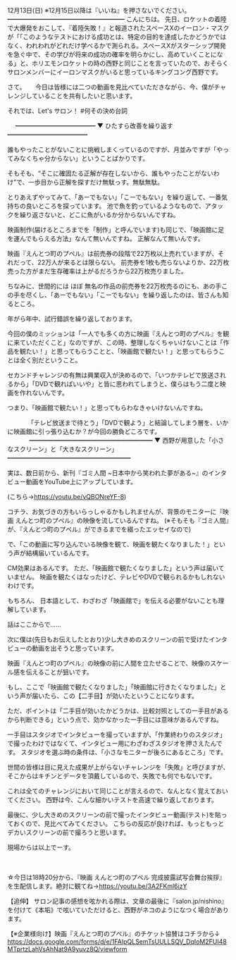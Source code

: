 12月13日(日) ※12月15日以降は『いいね』を押さないでください。
━━━━━━━━━━━━━━━━━━━
こんにちは。
先日、ロケットの着陸で大爆発をおこして、『着陸失敗！』と報道されたスペースXのイーロン・マスクが「「このようなテストにおける成功とは、特定の目的を達成したかどうかではなく、われわれがどれだけ学べるかで測られる。スペースXがスターシップ開発を急ぐ中で、その学びが将来の成功の確率を明らかにし、高めていくことになる」と、ホリエモンロケットの時の西野と同じことを言っていたので、おそらくサロンメンバーにイーロンマスクがいると思っているキングコング西野です。

さて。
　
今日は皆様には二つの動画を見比べていただきながら、今、僕がチャレンジしていることを共有したいと思います。

それでは、Let's サロン！
#何その決め台詞

　
━━━━━━━━━━━━━
▼ ひたすら改善を繰り返す
━━━━━━━━━━━━━

誰もやったことがないことに挑戦しまくっているのですが、月並みですが「やってみなくちゃ分からない」ということばかりです。

そもそも、“そこに確固たる正解が存在しないから、誰もやったことがないわけ”で、一歩目から正解を探すだけ無駄っす。無駄無駄。

とりあえずやってみて、「あーでもない」「こーでもない」を繰り返して、一番気持ちの良いところを探っています。
池で魚を釣っているようなもので、アタックを繰り返さないと、どこに魚がいるか分からないんですね。

映画制作(届けるところまでを「制作」と呼んでいます)も同じで、「映画館に足を運んでもらえる方法」なんて無いんですね。
正解なんて無いんです。

映画『えんとつ町のプペル』は前売券の段階で22万枚以上売れていますが、それだって、22万人が来るとは限らない。
前売券を1枚も売らないよりか、22万枚売った方がまだ生存確率は上がるだろうから22万枚売りました。

ちなみに、世間的には ほぼ 無名の作品の前売券を22万枚売るのにも、あの手この手を尽くし、「あーでもない」「こーでもない」を繰り返したのは、皆さんも知るところ。

年がら年中、試行錯誤を繰り返しております。

今回の僕のミッションは「一人でも多くの方に映画『えんとつ町のプペル』を観に来ていただくこと」なのですが、この時、整理しなくちゃいけないことは「作品を観たい！」と思ってもらうことと、「映画館で観たい！」と思ってもらうことは全く別だということ。

セカンドチャレンジの有無は興業収入が決めるので、「いつかテレビで放送されるから」「DVDで観ればいいや」と皆に思われてしまうと、僕らはもう二度と映画を作れないんです。

つまり、「映画館で観たい！」と思ってもらわなきゃいけないんですね。

　　　
「テレビ放送まで待とう」「DVDで観よう」と結論してしまう層を、いかに映画館に引っ張り込むか？が今回の勝負どころです。
　　
　
━━━━━━━━━━━━━━━━━━━━
▼ 西野が用意した「小さなスクリーン」と「大きなスクリーン」
━━━━━━━━━━━━━━━━━━━━

実は、数日前から、新刊『ゴミ人間 ~日本中から笑われた夢がある~』のインタビュー動画をYouTube上にアップしています。

(こちら→https://youtu.be/vQBONreYF-8)

コチラ、お気づきの方もいらっしゃるかもしれませんが、背景のモニターに『映画 えんとつ町のプペル』の映像を流しているんですね。
(※そもそも『ゴミ人間』が、『えんとつ町のプペル』ができるまでを綴ったエッセイなので)

で、「この動画に写り込んでいる映像を観て、映画を観たくなりました！」という声が結構届いているんです。

CM効果はあるんです。
ただ、「映画館で観たくなりました」という声は届いていません。
映画を観たくはなったけど、テレビやDVDで観られるかもしれないわけです。

もちろん、
日本語として、わざわざ「映画館で」を伝える必要がないことも理解しています。

話はここからで……

次に僕は(先日もお伝えしたとおり)少し大きめのスクリーンの前で受けたインタビューの動画を出そうと思っています。

映画『えんとつ町のプペル』の映像の前に人間を立たせることで、映像のスケール感を伝えることが狙いです。

もし、ここで「映画館で観たくなりました」「映画館に行きたくなりました」という声が届いたら、この【二手目】が効いたということになります。

ただ、ポイントは「二手目が効いたかどうかは、比較対照としての一手目があるから判断できる」という点で、効かなかった一手目には意味があるんですね。

一手目はスタジオでインタビューを撮っていますが、「作業終わりのスタジオ」で撮ったわけではなくて、インタビュー用にわざわざスタジオを押さえたんです。
スタジオを選ぶ時の条件は、「小さなモニターが後ろにあるところ」です。

世間の皆様は目に見えた成果が上がらないチャレンジを「失敗」と呼びますが、そこからはキチンとデータを頂戴しているので、失敗でも何でもないです。

これは全てのチャレンジにおいて同じことが言えるので、なんとなく覚えておいてください。
西野は今、こんな細かいテストを高速で繰り返しております。

最後に、少し大きめのスクリーンの前で撮ったインタビュー動画(テスト)を貼っておくので、見比べてみてください。
こちらの反応が良ければ、もっともっとデカいスクリーンの前で撮ろうと思います。

現場からは以上でーす。

　
　

☆今日は18時20分から、『映画 えんとつ町のプペル 完成披露試写会舞台挨拶』を生配信します。絶対に観てね→https://youtu.be/3A2FKml6izY

【追伸】
サロン記事の感想を呟かれる際は、文章の最後に『salon.jp/nishino』を付けて《本垢》で呟いていただけると、西野がネコのようになつく場合があります。

【※企業様向け】映画『えんとつ町のプペル』のチケット協賛はコチラから↓
https://docs.google.com/forms/d/e/1FAIpQLSemTsUULLSQV_DqIoM2FUI48MTprtzLahVsAhNat9A9yuvz8Q/viewform
